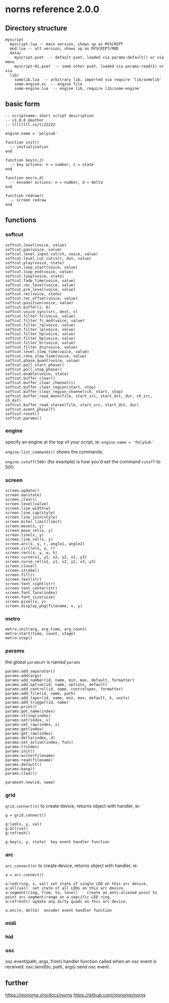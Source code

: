 # norns reference 2.0.0

## Directory structure
```
myscript
  myscript.lua -- main version, shows up as MYSCRIPT
  mod.lua -- alt version, shows up as MYSCRIPT/MOD
  data/
    myscript.pset  -- default pset, loaded via params:default() or via menu
    myscript-01.pset  -- some other pset, loaded via params:read(1) or via
  lib/
    somelib.lua  -- arbitrary lib, imported via require 'lib/somelib'
    some-engine.sc  -- engine file
    some-engine.lua  -- engine lib, require lib/some-engine'
```

## basic form

```
-- scriptname: short script description
-- v1.0.0 @author
-- llllllll.co/t/22222

engine.name = 'polysub'

function init()
  -- initialization
end

function key(n,z)
  -- key actions: n = number, z = state
end

function enc(n,d)
  -- encoder actions: n = number, d = delta
end

function redraw()
  -- screen redraw
end
```


## functions

### softcut

```
softcut.level(voice, value)
softcut.pan(voice, value)
softcut.level_input_cut(ch, voice, value)
softcut.level_cut_cut(src, dst, value)
softcut.play(voice, state)
softcut.loop_start(voice, value)
softcut.loop_end(voice, value)
softcut.loop(voice, state)
softcut.fade_time(voice, value)
softcut.rec_level(voice, value)
softcut.pre_level(voice, value)
softcut.rec(voice, state)
softcut.rec_offset(voice, value)
softcut.position(voice, value)
softcut.buffer(i, b)
softcut.voice_sync(src, dest, v)
softcut.filter_fc(voice, value)
softcut.filter_fc_mod(voice, value)
softcut.filter_rq(voice, value)
softcut.filter_lp(voice, value)
softcut.filter_hp(voice, value)
softcut.filter_bp(voice, value)
softcut.filter_br(voice, value)
softcut.filter_dry(voice, value)
softcut.level_slew_time(voice, value)
softcut.rate_slew_time(voice, value)
softcut.phase_quant(voice, value)
softcut.poll_start_phase()
softcut.poll_stop_phase()
softcut.enable(voice, state)
softcut.buffer_clear()
softcut.buffer_clear_channel(i)
softcut.buffer_clear_region(start, stop)
softcut.buffer_clear_region_channel(ch, start, stop)
softcut.buffer_read_mono(file, start_src, start_dst, dur, ch_src, ch_dst)
softcut.buffer_read_stereo(file, start_src, start_dst, dur)
softcut.event_phase(f)
softcut.reset()
softcut.params()
```

### engine

specify an engine at the top of your script, ie: `engine.name = 'PolySub'`

`engine.list_commands()` shows the commands.

`engine.cutoff(500)` (for example) is how you'd set the command `cutoff` to 500.


### screen

```
screen.update()
screen.aa(state)
screen.clear()
screen.level(value)
screen.line_width(w)
screen.line_cap(style)
screen.line_join(style)
screen.miter_limit(limit)
screen.move(x, y)
screen.move_rel(x, y)
screen.line(x, y)
screen.line_rel(x, y)
screen.arc(x, y, r, angle1, angle2)
screen.circle(x, y, r)
screen.rect(x, y, w, h)
screen.curve(x1, y1, x2, y2, x3, y3)
screen.curve_rel(x1, y1, x2, y2, x3, y3)
screen.close()
screen.stroke()
screen.fill()
screen.text(str)
screen.text_right(str)
screen.text_center(str)
screen.font_face(index)
screen.font_size(size)
screen.pixel(x, y)
screen.display_png(filename, x, y)
```

### metro

```
metro.init(arg, arg_time, arg_count)
metro:start(time, count, stage)
metro:stop()
```

### params

the global `paramset` is named `params`

```
params:add_separator()
params:add(args)
params:add_number(id, name, min, max, default, formatter)
params:add_option(id, name, options, default)
params:add_control(id, name, controlspec, formatter)
params:add_file(id, name, path)
params:add_taper(id, name, min, max, default, k, units)
params:add_trigger(id, name)
params:print()
params:get_name(index)
params:string(index)
params:set(index, v)
params:set_raw(index, v)
params:get(index)
params:get_raw(index)
params:delta(index, d)
params:set_action(index, func)
params:t(index)
params:init()
params:write(filename)
params:read(filename)
params:default()
params:bang()
params:clear()

paramset.new(id, name)
```

### grid

`grid.connect(n)` to create device, returns object with handler, ie:

`g = grid.connect()`

```
g:led(x, y, val)
g:all(val)
g:refresh()

g.key(x, y, state)  key event handler function
```

### arc

`arc.connect(n)` to create device, returns object with handler, ie:

`a = arc.connect()`

```
a:led(ring, x, val)	set state of single LED on this arc device.
a:all(val)	set state of all LEDs on this arc device.
a:segment(ring, from, to, level)	create an anti-aliased point to point arc segment/range on a sepcific LED ring.
a:refresh()	update any dirty quads on this arc device.

a.enc(n, delta)  encoder event handler function
```


### midi



### hid



### osc

osc.event(path, args, from)	handler function called when an osc event is received.
osc.send(to, path, args)	 send osc event.


## further

https://monome.org/docs/norns
https://github.com/monome/norns
